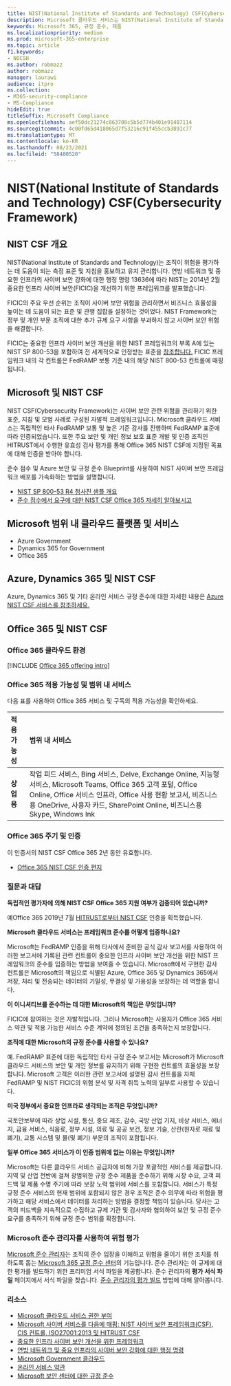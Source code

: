 ```yaml
---
title: NIST(National Institute of Standards and Technology) CSF(Cybersecurity Framework)
description: Microsoft 클라우드 서비스는 NIST(National Institute of Standards and Technology) CSF(Cybersecurity Framework)를 충족합니다.
keywords: Microsoft 365, 규정 준수, 제품
ms.localizationpriority: medium
ms.prod: microsoft-365-enterprise
ms.topic: article
f1.keywords:
- NOCSH
ms.author: robmazz
author: robmazz
manager: laurawi
audience: itpro
ms.collection:
- M365-security-compliance
- MS-Compliance
hideEdit: true
titleSuffix: Microsoft Compliance
ms.openlocfilehash: aef50dc21274c863708c5b5d774b401e91407114
ms.sourcegitcommit: 4c00fd65d418065d7f53216c91f455ccb3891c77
ms.translationtype: MT
ms.contentlocale: ko-KR
ms.lasthandoff: 08/23/2021
ms.locfileid: "58480520"
---
```

# <a name="national-institute-of-standards-and-technology-nist-cybersecurity-framework-csf"></a>NIST(National Institute of Standards and Technology) CSF(Cybersecurity Framework)

## <a name="nist-csf-overview"></a>NIST CSF 개요

NIST(National Institute of Standards and Technology)는 조직이 위험을 평가하는 데 도움이 되는 측정 표준 및 지침을 홍보하고 유지 관리합니다. 연방 네트워크 및 중요한 인프라의 사이버 보안 강화에 대한 행정 명령 13636에 따라 NIST는 2014년 2월 중요한 인프라 사이버 보안(FICIC)을 개선하기 위한 프레임워크를 발표했습니다.

FICIC의 주요 우선 순위는 조직이 사이버 보안 위험을 관리하면서 비즈니스 효율성을 높이는 데 도움이 되는 표준 및 관행 집합을 설정하는 것이었다. NIST Framework는 정부 및 개인 부문 조직에 대한 추가 규제 요구 사항을 부과하지 않고 사이버 보안 위험을 해결합니다.

FICIC는 중요한 인프라 사이버 보안 개선을 위한 NIST 프레임워크의 부록 A에 있는 NIST SP 800-53을 포함하여 전 세계적으로 인정받는 표준을 [참조합니다.](https://www.nist.gov/publications/framework-improving-critical-infrastructure-cybersecurity-version-11) FICIC 프레임워크 내의 각 컨트롤은 FedRAMP 보통 기준 내의 해당 NIST 800-53 컨트롤에 매핑됩니다.

## <a name="microsoft-and-the-nist-csf"></a>Microsoft 및 NIST CSF

NIST CSF(Cybersecurity Framework)는 사이버 보안 관련 위험을 관리하기 위한 표준, 지침 및 모범 사례로 구성된 자발적 프레임워크입니다. Microsoft 클라우드 서비스는 독립적인 타사 FedRAMP 보통 및 높은 기준 감사를 진행하며 FedRAMP 표준에 따라 인증되었습니다. 또한 주요 보안 및 개인 정보 보호 표준 개발 및 인증 조직인 HITRUST에서 수행한 유효성 검사 평가를 통해 Office 365 NIST CSF에 지정된 목표에 대해 인증을 받아야 합니다.

준수 점수 및 Azure 보안 및 규정 준수 Blueprint를 사용하여 NIST 사이버 보안 프레임워크 배포를 가속화하는 방법을 설명합니다.

- [NIST SP 800-53 R4 청사진 샘플 개요](/azure/governance/blueprints/samples/nist-sp-800-53-rev4/)
- [준수 점수에서 요구에 대한 NIST CSF Office 365 자세히 알아보시고](https://techcommunity.microsoft.com/t5/Security-Privacy-and-Compliance/New-NIST-CSF-and-CSA-CCM-assessments-available-in-Compliance/ba-p/218554)

## <a name="microsoft-in-scope-cloud-platforms--services"></a>Microsoft 범위 내 클라우드 플랫폼 및 서비스

- Azure Government
- Dynamics 365 for Government
- Office 365

## <a name="azure-dynamics-365-and-nist-csf"></a>Azure, Dynamics 365 및 NIST CSF

Azure, Dynamics 365 및 기타 온라인 서비스 규정 준수에 대한 자세한 내용은 [Azure NIST CSF 서비스를 참조하세요.](/azure/compliance/offerings/offering-nist-csf)

## <a name="office-365-and-nist-csf"></a>Office 365 및 NIST CSF

### <a name="office-365-cloud-environments"></a>Office 365 클라우드 환경

[!INCLUDE [Office 365 offering intro](../includes/o365-offering-introduction.md)]

### <a name="office-365-applicability-and-in-scope-services"></a>Office 365 적용 가능성 및 범위 내 서비스

다음 표를 사용하여 Office 365 서비스 및 구독의 적용 가능성을 확인하세요.

| **적용 가능성** | **범위 내 서비스** |
|:------------------|:----------------------|
| **상업용** | 작업 피드 서비스, Bing 서비스, Delve, Exchange Online, 지능형 서비스, Microsoft Teams, Office 365 고객 포털, Office Online, Office 서비스 인프라, Office 사용 현황 보고서, 비즈니스용 OneDrive, 사용자 카드, SharePoint Online, 비즈니스용 Skype, Windows Ink |

### <a name="office-365-audit-cycle-and-certification"></a>Office 365 주기 및 인증

이 인증서의 NIST CSF Office 365 2년 동안 유효합니다.

- [Office 365 NIST CSF 인증 편지](https://aka.ms/O365NISTCSFcertification)

### <a name="frequently-asked-questions"></a>질문과 대답

**독립적인 평가자에 의해 NIST CSF Office 365 지원 여부가 검증되어 있습니까?**

예Office 365 2019년 7월 [HITRUST로부터 NIST CSF](https://servicetrust.microsoft.com/ViewPage/MSComplianceGuide?command=Download&downloadType=Document&downloadId=2a472d92-7c3b-47e0-9ae7-0f539da31f42&docTab=4ce99610-c9c0-11e7-8c2c-f908a777fa4d_GRC_Assessment_Reports) 인증을 획득했습니다.

**Microsoft 클라우드 서비스는 프레임워크 준수를 어떻게 입증하나요?**

Microsoft는 FedRAMP 인증을 위해 타사에서 준비한 공식 감사 보고서를 사용하여 이러한 보고서에 기록된 관련 컨트롤이 중요한 인프라 사이버 보안 개선을 위한 NIST 프레임워크의 준수를 입증하는 방법을 보여줄 수 있습니다. Microsoft에서 구현한 감사 컨트롤은 Microsoft의 책임으로 식별된 Azure, Office 365 및 Dynamics 365에서 저장, 처리 및 전송되는 데이터의 기밀성, 무결성 및 가용성을 보장하는 데 역할을 합니다.

**이 이니셔티브를 준수하는 데 대한 Microsoft의 책임은 무엇입니까?**

FICIC에 참여하는 것은 자발적입니다. 그러나 Microsoft는 사용자가 Office 365 서비스 약관 및 적용 가능한 서비스 수준 계약에 정의된 조건을 충족하는지 보장합니다.

**조직에 대한 Microsoft의 규정 준수를 사용할 수 있나요?**

예. FedRAMP 표준에 대한 독립적인 타사 규정 준수 보고서는 Microsoft가 Microsoft 클라우드 서비스의 보안 및 개인 정보를 유지하기 위해 구현한 컨트롤의 효율성을 보장합니다. Microsoft 고객은 이러한 관련 보고서에 설명된 감사 컨트롤을 자체 FedRAMP 및 NIST FICIC의 위험 분석 및 자격 취득 노력의 일부로 사용할 수 있습니다.

**미국 정부에서 중요한 인프라로 생각되는 조직은 무엇입니까?**

국토안보부에 따라 상업 시설, 통신, 중요 제조, 감수, 국방 산업 기지, 비상 서비스, 에너지, 금융 서비스, 식음료, 정부 시설, 의료 및 공공 보건, 정보 기술, 산란(원자로 재료 및 폐기), 교통 시스템 및 물(및 폐기) 부문의 조직이 포함됩니다. [](https://www.dhs.gov/critical-infrastructure-sectors)

**일부 Office 365 서비스가 이 인증 범위에 없는 이유는 무엇입니까?**

Microsoft는 다른 클라우드 서비스 공급자에 비해 가장 포괄적인 서비스를 제공합니다. 지역 및 산업 전반에 걸쳐 광범위한 규정 준수 제품을 준수하기 위해 시장 수요, 고객 피드백 및 제품 수명 주기에 따라 보장 노력 범위에 서비스를 포함합니다. 서비스가 특정 규정 준수 서비스의 현재 범위에 포함되지 않은 경우 조직은 준수 의무에 따라 위험을 평가하고 해당 서비스에서 데이터를 처리하는 방법을 결정할 책임이 있습니다. 당사는 고객의 피드백을 지속적으로 수집하고 규제 기관 및 감사자와 협의하여 보안 및 규정 준수 요구를 충족하기 위해 규정 준수 범위를 확장합니다.

### <a name="use-microsoft-compliance-manager-to-assess-your-risk"></a>Microsoft 준수 관리자를 사용하여 위험 평가

[Microsoft 준수 관리자](/microsoft-365/compliance/compliance-manager)는 조직의 준수 입장을 이해하고 위험을 줄이기 위한 조치를 취하도록 돕는 [Microsoft 365 규정 준수 센터](/microsoft-365/compliance/microsoft-365-compliance-center)의 기능입니다. 준수 관리자는 이 규제에 대한 평가를 빌드하기 위한 프리미엄 서식 파일을 제공합니다. 준수 관리자의 **평가 서식 파일** 페이지에서 서식 파일을 찾습니다. [준수 관리자의 평가 빌드](/microsoft-365/compliance/compliance-manager-assessments) 방법에 대해 알아봅니다.

### <a name="resources"></a>리소스

- [Microsoft 클라우드 서비스 권한 부여](https://marketplace.fedramp.gov/index.html#/products?status=Compliant&sort=productName)
- [Microsoft 사이버 서비스를 다음에 매핑: NIST 사이버 보안 프레임워크(CSF), CIS 컨트롤, ISO27001:2013 및 HITRUST CSF](https://go.microsoft.com/fwlink/p/?linkid=2074025)
- [중요한 인프라 사이버 보안 개선을 위한 프레임워크](https://www.nist.gov/publications/framework-improving-critical-infrastructure-cybersecurity-version-11)
- [연방 네트워크 및 중요 인프라의 사이버 보안 강화에 대한 행정 명령](https://www.whitehouse.gov/the-press-office/2017/05/11/presidential-executive-order-strengthening-cybersecurity-federal)
- [Microsoft Government 클라우드](https://go.microsoft.com/fwlink/p/?linkid=2087246)
- [온라인 서비스 약관](https://www.microsoftvolumelicensing.com/DocumentSearch.aspx?Mode=3&DocumentTypeId=31)
- [Microsoft 보안 센터에 대한 규정 준수](https://www.microsoft.com/trust-center/compliance/compliance-overview)
